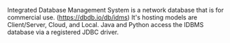 Integrated Database Management System is a network database that is for commercial use. (https://dbdb.io/db/idms) It's hosting models are Client/Server, Cloud, and Local. Java and Python access the IDBMS database via a registered JDBC driver. 

